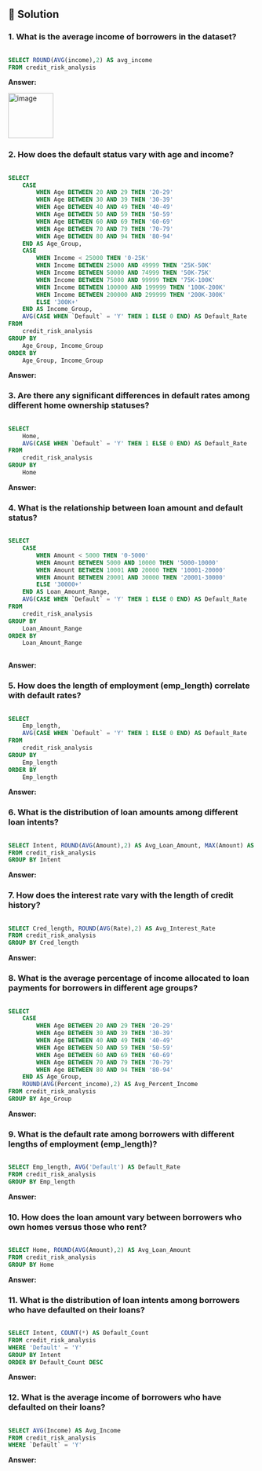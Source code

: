 ## 📌 Solution

### 1. What is the average income of borrowers in the dataset?

````sql

SELECT ROUND(AVG(income),2) AS avg_income
FROM credit_risk_analysis

````
**Answer:**

<img width="92" alt="image" src="https://github.com/ainurasyikin/SQL/assets/116057562/317bd51a-818b-4741-9051-0c5ed9804845">


### 2. How does the default status vary with age and income?

````sql

SELECT 
    CASE 
        WHEN Age BETWEEN 20 AND 29 THEN '20-29'
        WHEN Age BETWEEN 30 AND 39 THEN '30-39'
        WHEN Age BETWEEN 40 AND 49 THEN '40-49'
        WHEN Age BETWEEN 50 AND 59 THEN '50-59'
        WHEN Age BETWEEN 60 AND 69 THEN '60-69'
        WHEN Age BETWEEN 70 AND 79 THEN '70-79'
        WHEN Age BETWEEN 80 AND 94 THEN '80-94'
    END AS Age_Group,
    CASE 
        WHEN Income < 25000 THEN '0-25K'
        WHEN Income BETWEEN 25000 AND 49999 THEN '25K-50K'
        WHEN Income BETWEEN 50000 AND 74999 THEN '50K-75K'
        WHEN Income BETWEEN 75000 AND 99999 THEN '75K-100K'
        WHEN Income BETWEEN 100000 AND 199999 THEN '100K-200K'
        WHEN Income BETWEEN 200000 AND 299999 THEN '200K-300K'
        ELSE '300K+'
    END AS Income_Group,
    AVG(CASE WHEN `Default` = 'Y' THEN 1 ELSE 0 END) AS Default_Rate
FROM 
    credit_risk_analysis
GROUP BY 
    Age_Group, Income_Group
ORDER BY 
    Age_Group, Income_Group

````
**Answer:**


### 3. Are there any significant differences in default rates among different home ownership statuses?

````sql

SELECT
    Home,
    AVG(CASE WHEN `Default` = 'Y' THEN 1 ELSE 0 END) AS Default_Rate
FROM
    credit_risk_analysis
GROUP BY
    Home

````
**Answer:**


### 4. What is the relationship between loan amount and default status?

````sql

SELECT
    CASE
        WHEN Amount < 5000 THEN '0-5000'
        WHEN Amount BETWEEN 5000 AND 10000 THEN '5000-10000'
        WHEN Amount BETWEEN 10001 AND 20000 THEN '10001-20000'
        WHEN Amount BETWEEN 20001 AND 30000 THEN '20001-30000'
        ELSE '30000+'
    END AS Loan_Amount_Range,
    AVG(CASE WHEN `Default` = 'Y' THEN 1 ELSE 0 END) AS Default_Rate
FROM
    credit_risk_analysis
GROUP BY
    Loan_Amount_Range
ORDER BY
    Loan_Amount_Range
    
````

**Answer:**


### 5. How does the length of employment (emp_length) correlate with default rates?

````sql

SELECT
    Emp_length,
    AVG(CASE WHEN `Default` = 'Y' THEN 1 ELSE 0 END) AS Default_Rate
FROM
    credit_risk_analysis
GROUP BY
    Emp_length
ORDER BY
    Emp_length

````

**Answer:**


### 6. What is the distribution of loan amounts among different loan intents?

````sql

SELECT Intent, ROUND(AVG(Amount),2) AS Avg_Loan_Amount, MAX(Amount) AS Max_Loan_Amount, MIN(Amount) AS Min_Loan_Amount
FROM credit_risk_analysis
GROUP BY Intent

````

**Answer:**

### 7. How does the interest rate vary with the length of credit history?

````sql

SELECT Cred_length, ROUND(AVG(Rate),2) AS Avg_Interest_Rate
FROM credit_risk_analysis
GROUP BY Cred_length

````

**Answer:**

### 8. What is the average percentage of income allocated to loan payments for borrowers in different age groups?

````sql

SELECT 
    CASE 
        WHEN Age BETWEEN 20 AND 29 THEN '20-29'
        WHEN Age BETWEEN 30 AND 39 THEN '30-39'
        WHEN Age BETWEEN 40 AND 49 THEN '40-49'
        WHEN Age BETWEEN 50 AND 59 THEN '50-59'
        WHEN Age BETWEEN 60 AND 69 THEN '60-69'
        WHEN Age BETWEEN 70 AND 79 THEN '70-79'
        WHEN Age BETWEEN 80 AND 94 THEN '80-94'
    END AS Age_Group, 
    ROUND(AVG(Percent_income),2) AS Avg_Percent_Income
FROM credit_risk_analysis
GROUP BY Age_Group

````

**Answer:**

### 9. What is the default rate among borrowers with different lengths of employment (emp_length)?

````sql

SELECT Emp_length, AVG('Default') AS Default_Rate
FROM credit_risk_analysis
GROUP BY Emp_length

````

**Answer:**

### 10. How does the loan amount vary between borrowers who own homes versus those who rent?

````sql

SELECT Home, ROUND(AVG(Amount),2) AS Avg_Loan_Amount
FROM credit_risk_analysis
GROUP BY Home

````

**Answer:**

### 11. What is the distribution of loan intents among borrowers who have defaulted on their loans?

````sql

SELECT Intent, COUNT(*) AS Default_Count
FROM credit_risk_analysis
WHERE 'Default' = 'Y'
GROUP BY Intent
ORDER BY Default_Count DESC

````

**Answer:**

### 12. What is the average income of borrowers who have defaulted on their loans?

````sql

SELECT AVG(Income) AS Avg_Income
FROM credit_risk_analysis
WHERE `Default` = 'Y'
````

**Answer:**


